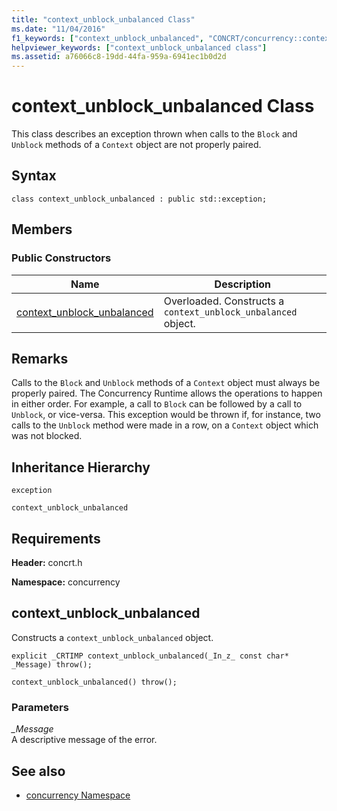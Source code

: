 ```yaml
---
title: "context_unblock_unbalanced Class"
ms.date: "11/04/2016"
f1_keywords: ["context_unblock_unbalanced", "CONCRT/concurrency::context_unblock_unbalanced", "CONCRT/concurrency::context_unblock_unbalanced::context_unblock_unbalanced"]
helpviewer_keywords: ["context_unblock_unbalanced class"]
ms.assetid: a76066c8-19dd-44fa-959a-6941ec1b0d2d
---
```

# context_unblock_unbalanced Class

This class describes an exception thrown when calls to the `Block` and `Unblock` methods of a `Context` object are not properly paired.

## Syntax

```
class context_unblock_unbalanced : public std::exception;
```

## Members

### Public Constructors

|Name|Description|
|----------|-----------------|
|[context_unblock_unbalanced](#ctor)|Overloaded. Constructs a `context_unblock_unbalanced` object.|

## Remarks

Calls to the `Block` and `Unblock` methods of a `Context` object must always be properly paired. The Concurrency Runtime allows the operations to happen in either order. For example, a call to `Block` can be followed by a call to `Unblock`, or vice-versa. This exception would be thrown if, for instance, two calls to the `Unblock` method were made in a row, on a `Context` object which was not blocked.

## Inheritance Hierarchy

`exception`

`context_unblock_unbalanced`

## Requirements

**Header:** concrt.h

**Namespace:** concurrency

##  <a name="ctor"></a> context_unblock_unbalanced

Constructs a `context_unblock_unbalanced` object.

```
explicit _CRTIMP context_unblock_unbalanced(_In_z_ const char* _Message) throw();

context_unblock_unbalanced() throw();
```

### Parameters

*_Message*<br/>
A descriptive message of the error.

## See also

- [concurrency Namespace](concurrency-namespace.md)
